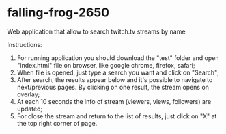 # falling-frog-2650
Web application that allow to search twitch.tv streams by name

Instructions:

1. For running application you should download the "test" folder and open "index.html" file on browser, like google chrome, firefox, safari;
2. When file is opened, just type a search you want and click on "Search";
3. After search, the results appear below and it's possible to navigate to next/previous pages. By clicking on one result, the stream opens on overlay;
4. At each 10 seconds the info of stream (viewers, views, followers) are updated;
5. For close the stream and return to the list of results, just click on "X" at the top right corner of page.

